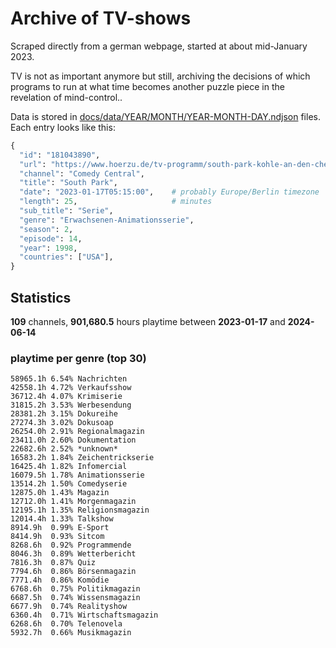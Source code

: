 # Archive of TV-shows

Scraped directly from a german webpage, started at about mid-January 2023.

TV is not as important anymore but still, archiving the decisions of which programs to run at what time
becomes another puzzle piece in the revelation of mind-control.. 

Data is stored in [docs/data/YEAR/MONTH/YEAR-MONTH-DAY.ndjson](docs/data/) files. 
Each entry looks like this:

```python
{
  "id": "181043890", 
  "url": "https://www.hoerzu.de/tv-programm/south-park-kohle-an-den-chefkoch/bid_181043890/", 
  "channel": "Comedy Central", 
  "title": "South Park", 
  "date": "2023-01-17T05:15:00",    # probably Europe/Berlin timezone 
  "length": 25,                     # minutes 
  "sub_title": "Serie", 
  "genre": "Erwachsenen-Animationsserie", 
  "season": 2, 
  "episode": 14, 
  "year": 1998, 
  "countries": ["USA"],
}
```

## Statistics

**109** channels, **901,680.5** hours playtime between **2023-01-17** and **2024-06-14**


### playtime per genre (top 30)

    58965.1h 6.54% Nachrichten
    42558.1h 4.72% Verkaufsshow
    36712.4h 4.07% Krimiserie
    31815.2h 3.53% Werbesendung
    28381.2h 3.15% Dokureihe
    27274.3h 3.02% Dokusoap
    26254.0h 2.91% Regionalmagazin
    23411.0h 2.60% Dokumentation
    22682.6h 2.52% *unknown*
    16583.2h 1.84% Zeichentrickserie
    16425.4h 1.82% Infomercial
    16079.5h 1.78% Animationsserie
    13514.2h 1.50% Comedyserie
    12875.0h 1.43% Magazin
    12712.0h 1.41% Morgenmagazin
    12195.1h 1.35% Religionsmagazin
    12014.4h 1.33% Talkshow
    8914.9h  0.99% E-Sport
    8414.9h  0.93% Sitcom
    8268.6h  0.92% Programmende
    8046.3h  0.89% Wetterbericht
    7816.3h  0.87% Quiz
    7794.6h  0.86% Börsenmagazin
    7771.4h  0.86% Komödie
    6768.6h  0.75% Politikmagazin
    6687.5h  0.74% Wissensmagazin
    6677.9h  0.74% Realityshow
    6360.4h  0.71% Wirtschaftsmagazin
    6268.6h  0.70% Telenovela
    5932.7h  0.66% Musikmagazin
